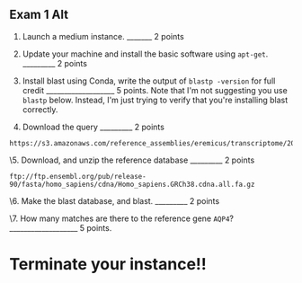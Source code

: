 Exam 1 Alt
--

1. Launch a medium instance.  _______ 2 points


2. Update your machine and install the basic software using ``apt-get``. _________ 2 points



3. Install blast using Conda, write the output of `blastp -version` for full credit ___________________ 5 points. Note that I'm not suggesting you use `blastp` below. Instead, I'm just trying to verify that you're installing blast correctly.


4. Download the query _________ 2 points

```
https://s3.amazonaws.com/reference_assemblies/eremicus/transcriptome/203_eye.Trinity.fasta
```

\5. Download, and unzip the reference database _________ 2 points

```
ftp://ftp.ensembl.org/pub/release-90/fasta/homo_sapiens/cdna/Homo_sapiens.GRCh38.cdna.all.fa.gz
```

\6. Make the blast database, and blast. _________ 2 points


\7. How many matches are there to the reference gene `AQP4`? ___________________ 5 points.

# Terminate your instance!!

